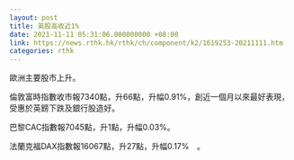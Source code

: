 ```yaml
---
layout: post
title: 英股高收近1%
date: 2021-11-11 05:31:06.000000000 +08:00
link: https://news.rthk.hk/rthk/ch/component/k2/1619253-20211111.htm
categories: rthk
---
```


歐洲主要股市上升。

倫敦富時指數收市報7340點，升66點，升幅0.91%，創近一個月以來最好表現，受惠於英鎊下跌及銀行股造好。

巴黎CAC指數報7045點，升1點，升幅0.03%。

法蘭克福DAX指數報16067點，升27點，升幅0.17%　。
